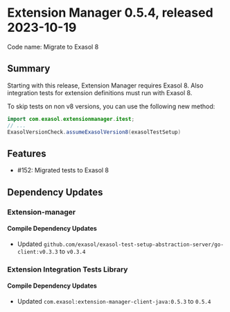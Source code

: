# Extension Manager 0.5.4, released 2023-10-19

Code name: Migrate to Exasol 8

## Summary

Starting with this release, Extension Manager requires Exasol 8. Also integration tests for extension definitions must run with Exasol 8.

To skip tests on non v8 versions, you can use the following new method:

```java
import com.exasol.extensionmanager.itest;
// ...
ExasolVersionCheck.assumeExasolVersion8(exasolTestSetup)
```

## Features

* #152: Migrated tests to Exasol 8

## Dependency Updates

### Extension-manager

#### Compile Dependency Updates

* Updated `github.com/exasol/exasol-test-setup-abstraction-server/go-client:v0.3.3` to `v0.3.4`

### Extension Integration Tests Library

#### Compile Dependency Updates

* Updated `com.exasol:extension-manager-client-java:0.5.3` to `0.5.4`
